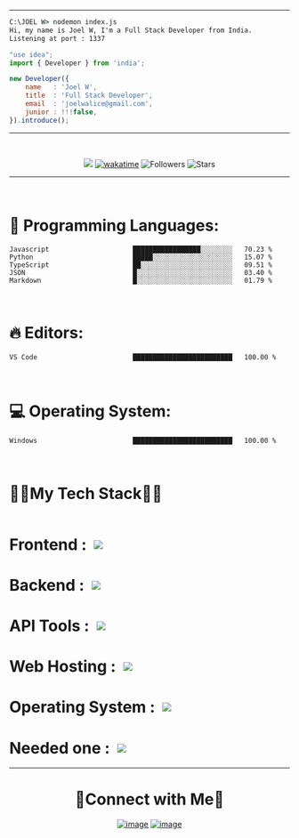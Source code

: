 <!--x axis divider-->
-------------------------------------------

```cmd
C:\JOEL W> nodemon index.js
Hi, my name is Joel W, I'm a Full Stack Developer from India.
Listening at port : 1337
```
```js
"use idea";
import { Developer } from 'india';

new Developer({
    name   : 'Joel W',
    title  : 'Full Stack Developer',
    email  : 'joelwalice@gmail.com',
    junior : !!!false,
}).introduce();
```
----------------------------------------------
<br>
<div align="center">

![](https://komarev.com/ghpvc/?username=joelwalice) [![wakatime](https://wakatime.com/badge/user/22520ecf-cee6-4d59-a21f-b5d7f4f8e491.svg)](https://wakatime.com/@22520ecf-cee6-4d59-a21f-b5d7f4f8e491) ![Followers](https://img.shields.io/github/followers/joelwalice?label=Followers) ![Stars](https://img.shields.io/github/stars/joelwalice?label=Stars)
</div>

------------------------------------------------

<br>

# 💬 Programming Languages:

    Javascript                     █████████████████░░░░░░░░   70.23 %
    Python                         █████░░░░░░░░░░░░░░░░░░░░   15.07 %
    TypeScript                     ██░░░░░░░░░░░░░░░░░░░░░░░   09.51 %
    JSON                           █░░░░░░░░░░░░░░░░░░░░░░░░   03.40 % 
    Markdown                       █░░░░░░░░░░░░░░░░░░░░░░░░   01.79 %

<br />

# 🔥 Editors: 

    VS Code                        █████████████████████████   100.00 % 

<br />

# 💻 Operating System:

    Windows                        █████████████████████████   100.00 % 
  
<br>

<h1 style="display: inline-block">🧑‍💻My Tech Stack🧑‍💻</h1> 

<br>

<h1 style="display:flex; align-items : center">Frontend : &nbsp <img src="https://skillicons.dev/icons?i=js,ts,react,nextjs,tailwindcss,figma,vite,npm&perline="8" /></h1>

<h1 style="display:flex; align-items : center">Backend : &nbsp <img src="https://skillicons.dev/icons?i=js,ts,nodejs,nextjs,express,mongodb,npm,mysql,postgresql,php,python&perline="8" /></h1>

<h1 style="display:flex; align-items : center">API Tools : &nbsp <img src="https://skillicons.dev/icons?i=postman,thunderbolt&perline="8" /></h1>

<h1 style="display:flex; align-items : center">Web Hosting : &nbsp <img src="https://skillicons.dev/icons?i=vercel,heroku&perline="8" /></h1>

<h1 style="display:flex; align-items : center">Operating System : &nbsp <img src="https://skillicons.dev/icons?i=windows,ubuntu&perline="8" /></h1>

<h1 style="display:flex; align-items : center">Needed one : &nbsp <img src="https://skillicons.dev/icons?i=notion,git,vscode,neovim,anaconda&perline="8" /></h1>

----------------------------------------------------------------

<div align="center"><h1>🤝Connect with Me🤝</h1>

[![image](https://img.shields.io/badge/LinkedIn-0077B5?style=for-the-badge&logo=linkedin&logoColor=white)](https://www.linkedin.com/in/joel-w-20968622a/) [![image](https://img.shields.io/badge/Hackerrank-0B4B22?style=for-the-badge&logo=hackerrank&logoColor=white)](https://www.hackerrank.com/profile/joelwalice) </div>